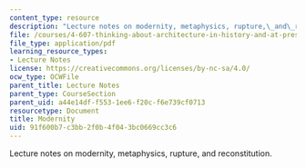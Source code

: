 ```yaml
---
content_type: resource
description: "Lecture notes on modernity, metaphysics, rupture,\_and\_reconstitution."
file: /courses/4-607-thinking-about-architecture-in-history-and-at-present-fall-2009/91f600b7c3bb2f0b4f043bc0669cc3c6_MIT4_607F09_lec02.pdf
file_type: application/pdf
learning_resource_types:
- Lecture Notes
license: https://creativecommons.org/licenses/by-nc-sa/4.0/
ocw_type: OCWFile
parent_title: Lecture Notes
parent_type: CourseSection
parent_uid: a44e14df-f553-1ee6-f20c-f6e739cf0713
resourcetype: Document
title: Modernity
uid: 91f600b7-c3bb-2f0b-4f04-3bc0669cc3c6
---
```

Lecture notes on modernity, metaphysics, rupture, and reconstitution.